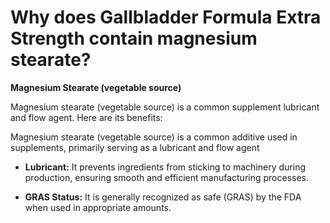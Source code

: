 # Why does Gallbladder Formula Extra Strength contain magnesium stearate?

**Magnesium Stearate (vegetable source)** 

Magnesium stearate (vegetable source) is a common supplement lubricant and flow agent. Here are its benefits: 

Magnesium stearate (vegetable source) is a common additive used in supplements, primarily serving as a lubricant and flow agent

- **Lubricant:** It prevents ingredients from sticking to machinery during production, ensuring smooth and efficient manufacturing processes. 

- **GRAS Status:** It is generally recognized as safe (GRAS) by the FDA when used in appropriate amounts.